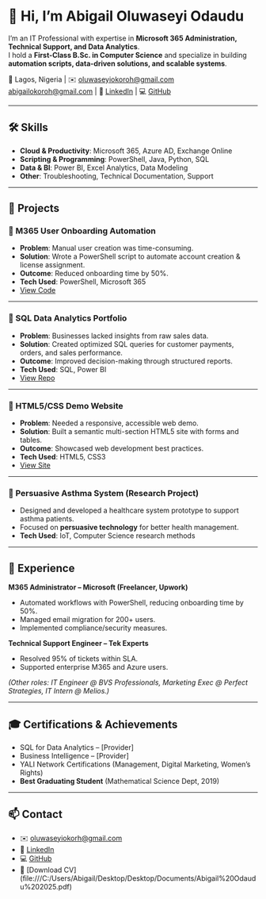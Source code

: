 # 👋 Hi, I’m Abigail Oluwaseyi Odaudu 

I’m an IT Professional with expertise in **Microsoft 365 Administration, Technical Support, and Data Analytics**.  
I hold a **First-Class B.Sc. in Computer Science** and specialize in building **automation scripts, data-driven solutions, and scalable systems**.

📍 Lagos, Nigeria | ✉️ oluwaseyiokoroh@gmail.com abigailokoroh@gmail.com | 🔗 [LinkedIn](https://www.linkedin.com/in/abigail-odaudu-168188192) | 💻 [GitHub](#)

---

## 🛠️ Skills
- **Cloud & Productivity**: Microsoft 365, Azure AD, Exchange Online  
- **Scripting & Programming**: PowerShell, Java, Python, SQL  
- **Data & BI**: Power BI, Excel Analytics, Data Modeling  
- **Other**: Troubleshooting, Technical Documentation, Support  

---

## 🚀 Projects

### 🔹 M365 User Onboarding Automation
- **Problem**: Manual user creation was time-consuming.  
- **Solution**: Wrote a PowerShell script to automate account creation & license assignment.  
- **Outcome**: Reduced onboarding time by 50%.  
- **Tech Used**: PowerShell, Microsoft 365  
- [View Code](#)

---

### 🔹 SQL Data Analytics Portfolio
- **Problem**: Businesses lacked insights from raw sales data.  
- **Solution**: Created optimized SQL queries for customer payments, orders, and sales performance.  
- **Outcome**: Improved decision-making through structured reports.  
- **Tech Used**: SQL, Power BI  
- [View Repo](#)

---

### 🔹 HTML5/CSS Demo Website
- **Problem**: Needed a responsive, accessible web demo.  
- **Solution**: Built a semantic multi-section HTML5 site with forms and tables.  
- **Outcome**: Showcased web development best practices.  
- **Tech Used**: HTML5, CSS3  
- [View Site](#)

---

### 🔹 Persuasive Asthma System (Research Project)
- Designed and developed a healthcare system prototype to support asthma patients.  
- Focused on **persuasive technology** for better health management.  
- **Tech Used**: IoT, Computer Science research methods  

---

## 💼 Experience
**M365 Administrator – Microsoft (Freelancer, Upwork)**  
- Automated workflows with PowerShell, reducing onboarding time by 50%.  
- Managed email migration for 200+ users.  
- Implemented compliance/security measures.  

**Technical Support Engineer – Tek Experts**  
- Resolved 95% of tickets within SLA.  
- Supported enterprise M365 and Azure users.  

*(Other roles: IT Engineer @ BVS Professionals, Marketing Exec @ Perfect Strategies, IT Intern @ Melios.)*

---

## 🎓 Certifications & Achievements
- SQL for Data Analytics – [Provider]  
- Business Intelligence – [Provider]  
- YALI Network Certifications (Management, Digital Marketing, Women’s Rights)  
- **Best Graduating Student** (Mathematical Science Dept, 2019)  

---

## 📫 Contact
- ✉️ oluwaseyiokorh@gmail.com  
- 🔗 [LinkedIn](https://www.linkedin.com/in/abigail-odaudu-168188192/)  
- 💻 [GitHub](https://github.com/Abizzytech/portfolio)  
- 📄 [Download CV] (file:///C:/Users/Abigail/Desktop/Desktop/Documents/Abigail%20Odaudu%202025.pdf)  

